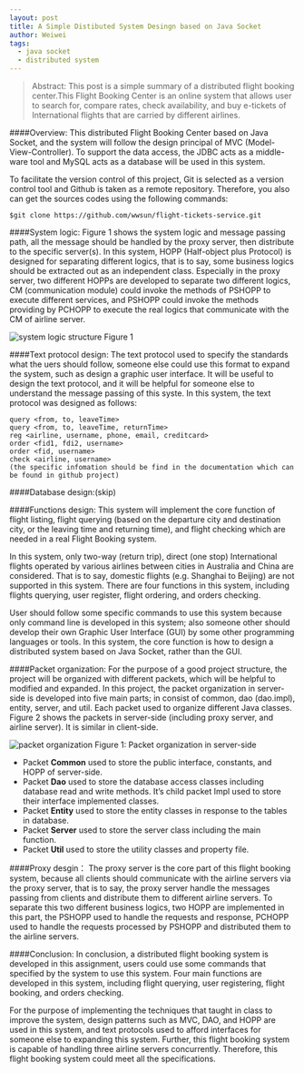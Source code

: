 ```yaml
---
layout: post
title: A Simple Distibuted System Desingn based on Java Socket
author: Weiwei
tags:
  - java socket
  - distributed system
---
```

> Abstract: This post is a simple summary of a distributed flight booking center.This Flight Booking Center is an online system that allows user to search for, compare rates, check availability, and buy e-tickets of International flights that are carried by different airlines.

<!--more-->
####Overview:
This distributed Flight Booking Center based on Java Socket, and the system will follow the design principal of MVC (Model-View-Controller). To support the data access, the JDBC acts as a middle-ware tool and MySQL acts as a database will be used in this system.    

To facilitate the version control of this project, Git is selected as a version control tool and Github is taken as a remote repository. Therefore, you also can get the sources codes using the following commands:

    $git clone https://github.com/wwsun/flight-tickets-service.git


####System logic:
Figure 1 shows the system logic and message passing path, all the message should be handled by the proxy server, then distribute to the specific server(s). In this system, HOPP (Half-object plus Protocol) is designed for separating different logics, that is to say, some business logics should be extracted out as an independent class. Especially in the proxy server, two different HOPPs are developed to separate two different logics, CM (communication module) could invoke the methods of PSHOPP to execute different services, and PSHOPP could invoke the methods providing by PCHOPP to execute the real logics that communicate with the CM of airline server.

![system logic structure](/images/blog/hopp.png)
Figure 1

####Text protocol design:
The text protocol used to specify the standards what the uers should follow, someone else could use this format to expand the system, such as design a graphic user interface. It will be useful to design the text protocol, and it will be helpful for someone else to understand the message passing of this syste. In this system, the text protocol was designed as follows:
    
    query <from, to, leaveTime>
    query <from, to, leaveTime, returnTime>
    reg <airline, username, phone, email, creditcard>
    order <fid1, fdi2, username>
    order <fid, username>
    check <airline, username>
    (the specific infomation should be find in the documentation which can be found in github project)
    
####Database design:(skip)

####Functions design:
This system will implement the core function of flight listing, flight querying (based on the departure city and destination city, or the leaving time and returning time), and flight checking which are needed in a real Flight Booking system.    

In this system, only two-way (return trip), direct (one stop) International flights operated by various airlines between cities in Australia and China are considered. That is to say, domestic flights (e.g. Shanghai to Beijing) are not supported in this system. There are four functions in this system, including flights querying, user register, flight ordering, and orders checking.    

User should follow some specific commands to use this system because only command line is developed in this system; also someone other should develop their own Graphic User Interface (GUI) by some other programming languages or tools.  In this system, the core function is how to design a distributed system based on Java Socket, rather than the GUI.

####Packet organization:
For the purpose of a good project structure, the project will be organized with different packets, which will be helpful to modified and expanded.  In this project, the packet organization in server-side is developed into five main parts; in consist of common, dao (dao.impl), entity, server, and util. Each packet used to organize different Java classes. Figure 2 shows the packets in server-side (including proxy server, and airline server). It is similar in client-side.

![packet organization](/images/blog/packet.png)
Figure 1: Packet organization in server-side

- Packet **Common** used to store the public interface, constants, and HOPP of server-side.
- Packet **Dao** used to store the database access classes including database read and write methods. It’s child packet Impl used to store their interface implemented classes.
- Packet **Entity** used to store the entity classes in response to the tables in database.
- Packet **Server** used to store the server class including the main function.
- Packet **Util** used to store the utility classes and property file.

####Proxy desgin：
The proxy server is the core part of this flight booking system, because all clients should communicate with the airline servers via the proxy server, that is to say, the proxy server handle the messages passing from clients and distribute them to different airline servers. To separate this two different business logics, two HOPP are implemented in this part, the PSHOPP used to handle the requests and response, PCHOPP used to handle the requests processed by PSHOPP and distributed them to the airline servers.

####Conclusion:
In conclusion, a distributed flight booking system is developed in this assignment, users could use some commands that specified by the system to use this system. Four main functions are developed in this system, including flight querying, user registering, flight booking, and orders checking.    

For the purpose of implementing the techniques that taught in class to improve the system, design patterns such as MVC, DAO, and HOPP are used in this system, and text protocols used to afford interfaces for someone else to expanding this system. Further, this flight booking system is capable of handling three airline servers concurrently. Therefore, this flight booking system could meet all the specifications. 